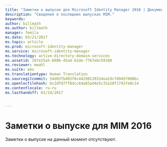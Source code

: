 ```yaml
---
title: "Заметки о выпуске для Microsoft Identity Manager 2016 | Документация Майкрософт"
description: "Сведения о последних выпусках MIM."
keywords: 
author: billmath
ms.author: billmath
manager: femila
ms.date: 03/21/2017
ms.topic: article
ms.prod: microsoft-identity-manager
ms.service: microsoft-identity-manager
ms.technology: active-directory-domain-services
ms.assetid: 297e25a5-668b-45a4-b2de-7767ebc59100
ms.reviewer: mwahl
ms.suite: ems
ms.translationtype: Human Translation
ms.sourcegitcommit: 54d03fbd03f6c44298139324ea2dc7d945f008bc
ms.openlocfilehash: bc2dfd7ff8dcc6da85ad4e5c32a10f1741fe0c14
ms.contentlocale: ru-ru
ms.lasthandoff: 01/24/2017


---
```


<a id="release-notes-for-mim-2016" class="xliff"></a>
# Заметки о выпуске для MIM 2016
Заметки о выпуске на данный момент отсутствуют.

